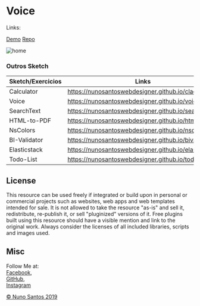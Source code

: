 # Voice

Links:  

[Demo](https://nunosantoswebdesigner.github.io/voice)
[Repo](https://nunosantoswebdesigner.github.io/voice)


![home](https://github.com/nunosantoswebdesigner/pdfs/blob/gh-pages/images/voice_1.png)


### Outros Sketch
| Sketch/Exercicios      | Links  |
| ----------------------  | ------ |
| Calculator              | https://nunosantoswebdesigner.github.io/claculator |
| Voice                   | https://nunosantoswebdesigner.github.io/voice |
| SearchText              | https://nunosantoswebdesigner.github.io/searchText |
| HTML-to-PDF             | https://nunosantoswebdesigner.github.io/htmltopdf |
| NsColors                | https://nunosantoswebdesigner.github.io/nscolors |
| BI-Validator            | https://nunosantoswebdesigner.github.io/bivalidator |
| Elasticstack            | https://nunosantoswebdesigner.github.io/elasticstack |
| Todo-List               | https://nunosantoswebdesigner.github.io/todolist |

## License
This resource can be used freely if integrated or build upon in personal or commercial projects such as websites, web apps and web templates intended for sale. It is not allowed to take the resource "as-is" and sell it, redistribute, re-publish it, or sell "pluginized" versions of it. Free plugins built using this resource should have a visible mention and link to the original work. Always consider the licenses of all included libraries, scripts and images used.

## Misc

Follow Me at:      
                [Facebook](http://www.facebook.com/nunosantoswebdesigner),     
                [GitHub](https://github.com/nunosantoswebdesigner),     
                [Instagram](https://www.instagram.com/nunosantos_webdesignerss/)     


[© Nuno Santos 2019](https://nuno-santos.netlify.com)